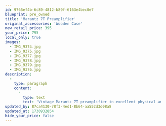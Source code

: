 ```yaml
---
id: 9765ef4b-6c89-4812-b89f-6163e4bec0e7
blueprint: pre_owned
title: 'Marantz 7T Preamplifier'
original_accessories: 'Wooden Case'
new_retail_price: 395
your_price: 795
local_only: true
images:
  - IMG_9374.jpg
  - IMG_9375.jpg
  - IMG_9377.jpg
  - IMG_9378.jpg
  - IMG_9379.jpg
  - IMG_9376.jpg
description:
  -
    type: paragraph
    content:
      -
        type: text
        text: 'Vintage Marantz 7T preamplifier in excellent physical and functional condition with wooden case. '
updated_by: 87ca4130-78f3-4ed1-8b64-aa552d3d08a8
updated_at: 1730932854
hide_your_price: false
---
```

